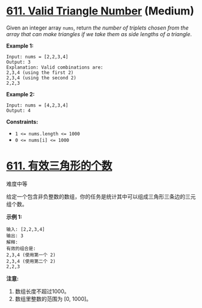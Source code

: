 # [611. Valid Triangle Number](https://leetcode.com/problems/valid-triangle-number/) (Medium)

Given an integer array `nums`, return *the number of triplets chosen from the array that can make triangles if we take them as side lengths of a triangle*.

 

**Example 1:**

```
Input: nums = [2,2,3,4]
Output: 3
Explanation: Valid combinations are: 
2,3,4 (using the first 2)
2,3,4 (using the second 2)
2,2,3
```

**Example 2:**

```
Input: nums = [4,2,3,4]
Output: 4
```

 

**Constraints:**

- `1 <= nums.length <= 1000`
- `0 <= nums[i] <= 1000`



# [611. 有效三角形的个数](https://leetcode-cn.com/problems/valid-triangle-number/)

难度中等

给定一个包含非负整数的数组，你的任务是统计其中可以组成三角形三条边的三元组个数。

**示例 1:**

```
输入: [2,2,3,4]
输出: 3
解释:
有效的组合是: 
2,3,4 (使用第一个 2)
2,3,4 (使用第二个 2)
2,2,3
```

**注意:**

1. 数组长度不超过1000。
2. 数组里整数的范围为 [0, 1000]。